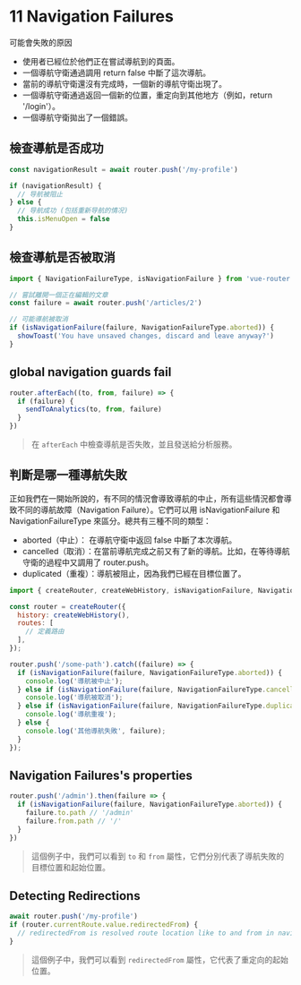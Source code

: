 # 11 Navigation Failures

可能會失敗的原因

- 使用者已經位於他們正在嘗試導航到的頁面。
- 一個導航守衛通過調用 return false 中斷了這次導航。
- 當前的導航守衛還沒有完成時，一個新的導航守衛出現了。
- 一個導航守衛通過返回一個新的位置，重定向到其他地方（例如，return '/login'）。
- 一個導航守衛拋出了一個錯誤。

## 檢查導航是否成功

```js
const navigationResult = await router.push('/my-profile')

if (navigationResult) {
  // 导航被阻止
} else {
  // 导航成功 (包括重新导航的情况)
  this.isMenuOpen = false
}
```

## 檢查導航是否被取消

```js
import { NavigationFailureType, isNavigationFailure } from 'vue-router'

// 嘗試離開一個正在編輯的文章
const failure = await router.push('/articles/2')

// 可能導航被取消
if (isNavigationFailure(failure, NavigationFailureType.aborted)) {
  showToast('You have unsaved changes, discard and leave anyway?')
}
```

## global navigation guards fail

```js
router.afterEach((to, from, failure) => {
  if (failure) {
    sendToAnalytics(to, from, failure)
  }
})
```

> 在 `afterEach` 中檢查導航是否失敗，並且發送給分析服務。

## 判斷是哪一種導航失敗

正如我們在一開始所說的，有不同的情況會導致導航的中止，所有這些情況都會導致不同的導航故障（Navigation Failure）。它們可以用 isNavigationFailure 和 NavigationFailureType 來區分。總共有三種不同的類型：

- aborted（中止）： 在導航守衛中返回 false 中斷了本次導航。
- cancelled（取消）：在當前導航完成之前又有了新的導航。比如，在等待導航守衛的過程中又調用了 router.push。
- duplicated（重複）：導航被阻止，因為我們已經在目標位置了。

```js
import { createRouter, createWebHistory, isNavigationFailure, NavigationFailureType } from 'vue-router';

const router = createRouter({
  history: createWebHistory(),
  routes: [
    // 定義路由
  ],
});

router.push('/some-path').catch((failure) => {
  if (isNavigationFailure(failure, NavigationFailureType.aborted)) {
    console.log('導航被中止');
  } else if (isNavigationFailure(failure, NavigationFailureType.cancelled)) {
    console.log('導航被取消');
  } else if (isNavigationFailure(failure, NavigationFailureType.duplicated)) {
    console.log('導航重複');
  } else {
    console.log('其他導航失敗', failure);
  }
});
```

## Navigation Failures's properties

```js
router.push('/admin').then(failure => {
  if (isNavigationFailure(failure, NavigationFailureType.aborted)) {
    failure.to.path // '/admin'
    failure.from.path // '/'
  }
})
```

> 這個例子中，我們可以看到 `to` 和 `from` 屬性，它們分別代表了導航失敗的目標位置和起始位置。

## Detecting Redirections

```js
await router.push('/my-profile')
if (router.currentRoute.value.redirectedFrom) {
  // redirectedFrom is resolved route location like to and from in navigation guards
}
```

> 這個例子中，我們可以看到 `redirectedFrom` 屬性，它代表了重定向的起始位置。
